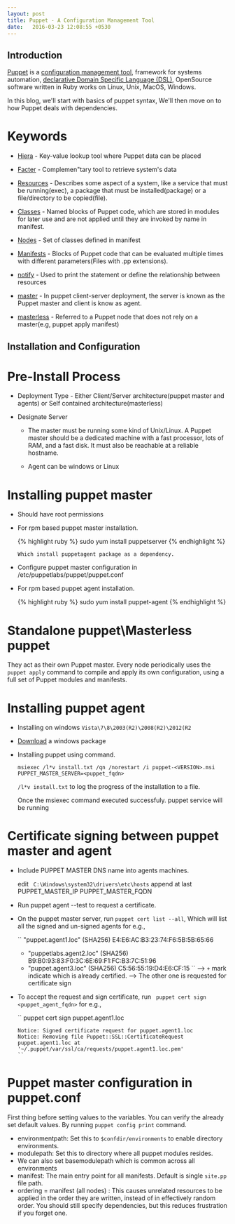 ```yaml
---
layout: post
title: Puppet - A Configuration Management Tool
date:   2016-03-23 12:08:55 +0530
---
```


## Introduction

[Puppet](https://puppetlabs.com/puppet/what-is-puppet) is a [configuration management tool](https://en.wikipedia.org/wiki/Configuration_management), framework for systems automation, [declarative Domain Specific Language (DSL)](https://en.wikipedia.org/wiki/Declarative_programming#Domain-specific_languages), OpenSource software written in Ruby works on Linux, Unix, MacOS, Windows.

In this blog, we'll start with basics of puppet syntax, We'll then move on to how Puppet deals with dependencies.

# Keywords

* [Hiera](https://docs.puppetlabs.com/hiera/latest/) - Key-value lookup tool where Puppet data can be placed

* [Facter](https://docs.puppetlabs.com/references/glossary.html#facter) - Complemen"tary tool to retrieve system's data

* [Resources](https://docs.puppetlabs.com/puppet/3.8/reference/lang_resources.html) - Describes some aspect of a system, like a service that must be running(exec), a package that must be installed(package) or a file/directory to be copied(file).

* [Classes](https://docs.puppetlabs.com/puppet/3.8/reference/lang_classes.html) - Named blocks of Puppet code, which are stored in modules for later use and are not applied until they are invoked by name in manifest.

* [Nodes](https://docs.puppetlabs.com/puppet/3.8/reference/lang_node_definitions.html) - Set of classes defined in manifest

* [Manifests](https://docs.puppetlabs.com/puppet/4.4/reference/modules_fundamentals.html#manifests) - Blocks of Puppet code that can be evaluated multiple times with different parameters(Files with .pp extensions).

* [notify](https://docs.puppetlabs.com/references/glossary.html#notify) - Used to print the statement or define the relationship between resources

* [master](https://docs.puppetlabs.com/references/glossary.html#master) - In puppet client-server deployment, the server is known as the Puppet master and client is know as agent.

* [masterless](https://docs.puppetlabs.com/references/glossary.html#master) - Referred to a Puppet node that does not rely on a master(e.g, puppet apply manifest)

## Installation and Configuration

# Pre-Install Process

* Deployment Type - Either Client/Server architecture(puppet master and agents) or Self contained architecture(masterless)

* Designate Server
    - The master must be running some kind of Unix/Linux. A Puppet master should be a dedicated machine with a fast processor, lots of RAM, and a fast disk. It must also be reachable at a reliable hostname.

    - Agent can be windows or Linux

# Installing puppet master

* Should have root permissions

* For rpm based puppet master installation.

   {% highlight ruby %}
    sudo yum install puppetserver
   {% endhighlight %}

   `Which install puppetagent package as a dependency.`

* Configure puppet master configuration in /etc/puppetlabs/puppet/puppet.conf

* For rpm based puppet agent installation.

   {% highlight ruby %}
    sudo yum install puppet-agent
   {% endhighlight %}

# Standalone puppet\Masterless puppet

  They act as their own Puppet master. Every node periodically uses the ``puppet apply`` command to compile and apply its own configuration, using a full set of Puppet modules and manifests.

# Installing puppet agent

* Installing on windows ``Vista\7\8\2003(R2)\2008(R2)\2012(R2``

* [Download](https://downloads.puppetlabs.com/windows/?_ga=176640550.283626627.1461572031) a windows package

* Installing puppet using command.

     ``msiexec /l*v install.txt /qn /norestart /i puppet-<VERSION>.msi PUPPET_MASTER_SERVER=<puppet_fqdn>``
   
   `/l*v install.txt` to log the progress of the installation to a file.

   Once the msiexec command executed successfuly. puppet service will be running

# Certificate signing between puppet master and agent 

* Include PUPPET MASTER DNS name into agents machines.

  edit `` C:\Windows\system32\drivers\etc\hosts``  append at last
  PUPPET_MASTER_IP   PUPPET_MASTER_FQDN

* Run puppet agent --test to request a certificate.

* On the puppet master server, run ``puppet cert list --all``, Which will list all the signed and un-signed agents
  for e.g.,

  ``
   "puppet.agent1.loc"       (SHA256) E4:E6:AC:B3:23:74:F6:5B:5B:65:66
  + "puppetlabs.agent2.loc"      (SHA256) B9:B0:93:83:F0:3C:6E:69:F1:FC:B3:7C:51:96
  + "puppet.agent3.loc"      (SHA256) C5:56:55:19:D4:E6:CF:15
  ``
   --> `+` mark indicate which is already certified.
   --> The other one is requested for certificate sign

* To accept the request and sign certificate, run `` puppet cert sign <puppet_agent_fqdn>`` for e.g.,

   `` puppet cert sign puppet.agent1.loc 
      
      Notice: Signed certificate request for puppet.agent1.loc
      Notice: Removing file Puppet::SSL::CertificateRequest puppet.agent1.loc at '~/.puppet/var/ssl/ca/requests/puppet.agent1.loc.pem'
      ``

# Puppet master configuration in puppet.conf

  First thing before setting values to the variables. You can verify the already set default values.
  By running `puppet config print` command.

* environmentpath: Set this to `$confdir/environments` to enable directory environments.
* modulepath: Set this to directory where all puppet modules resides.
* We can also set basemodulepath which is common across all environments
* manifest: The main entry point for all manifests. Default is single `site.pp` file path.
* ordering = manifest (all nodes) : This causes unrelated resources to be applied in the order they are written, instead of in effectively random order. You should still specify dependencies, but this reduces frustration if you forget one.

